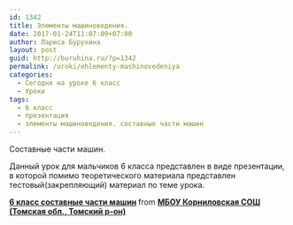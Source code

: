 ```yaml
---
id: 1342
title: Элементы машиноведения.
date: 2017-01-24T11:07:09+07:00
author: Лариса Бурухина
layout: post
guid: http://buruhina.ru/?p=1342
permalink: /uroki/ehlementy-mashinovedeniya
categories:
  - Сегодня на уроке 6 класс
  - Уроки
tags:
  - 6 класс
  - презентация
  - элементы машиноведения. составные части машин
---
```

Составные части машин.

Данный урок для мальчиков 6 класса представлен в виде презентации, в которой помимо теоретического материала представлен тестовый(закрепляющий) материал по теме урока.



<div style="margin-bottom:5px">
  <strong> <a href="https://www.slideshare.net/viktorz1986/6-71315105" title=" 6 класс составные части машин" target="_blank"> 6 класс составные части машин</a> </strong> from <strong><a target="_blank" href="http://www.slideshare.net/viktorz1986">МБОУ Корниловская СОШ (Томская обл., Томский р-он)</a></strong>
</div>

&nbsp;